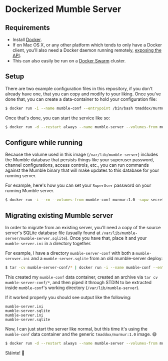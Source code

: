 # Dockerized Mumble Server

## Requirements

* Install [Docker](https://docs.docker.com/).
* If on Mac OS X, or any other platform which tends to only have a Docker client, you'll also need a Docker daemon running remotely, [exposing the API](https://docs.docker.com/reference/api/docker_remote_api_v1.19/).
* This can also easily be run on a [Docker Swarm](https://docs.docker.com/swarm/) cluster.


## Setup

There are two example configuration files in this repository, if you don't already have one, that you can copy and modify to your liking. Once you've done that, you can create a data-container to hold your configuration file:


```bash
$ docker run -i --name mumble-conf --entrypoint /bin/bash tmaddox/murmur:1.0 -c 'cat > ./mumble-server.ini' < ./mumble-server.ini
```

Once that's done, you can start the service like so:

```bash
$ docker run -d --restart always --name mumble-server --volumes-from mumble-conf -p $DESIRED_HOST_PORT:64738 tmaddox/murmur:1.0
```

## Configure while running

Because the volume used in this image (`/var/lib/mumble-server`) includes the Mumble database that persists things like your superuser password, channel configurations, access controls, etc., you can run commands against the Mumble binary that will make updates to this database for your running server.

For example, here's how you can set your `SuperUser` password on your running Mumble server.

```bash
$ docker run -i --rm --volumes-from mumble-conf murmur:1.0 -supw secret_to_guard_the_precious
```

## Migrating existing Mumble server

In order to migrate from an existing server, you'll need a copy of the source server's SQLite database file (usually found at `/var/lib/mumble-server/mumble-server.sqlite`). Once you have that, place it and your `mumble-server.ini` in a directory together.

For example, I have a directory `mumble-server-conf` with both a `mumble-servver.ini` and a `mumble-server.sqlite` from an old mumble-server deploy:

```bash
$ tar -cv mumble-server-conf/* | docker run -i --name mumble-conf --entrypoint /bin/bash tmaddox/murmur:1.0 -c 'tar -xv'
```

This created my `mumble-conf` data container, created an archive via `tar cv mumble-server-conf/*`, and then piped it through STDIN to be extracted inside `mumble-conf`'s working directory (`/var/lib/mumble-server`).

If it worked properly you should see output like the following:

```
mumble-server.ini
mumble-server.sqlite
mumble-server.ini
mumble-server.sqlite
```

Now, I can just start the server like normal, but this time it's using the `mumble-conf` data container and the generic `tmaddox/murmur:1.0` image. :smile:

```bash
$ docker run -d --restart always --name mumble-server --volumes-from mumble-conf -p $DESIRED_HOST_PORT:64738 tmaddox/murmur:1.0
```

Sláinte! :beers:

